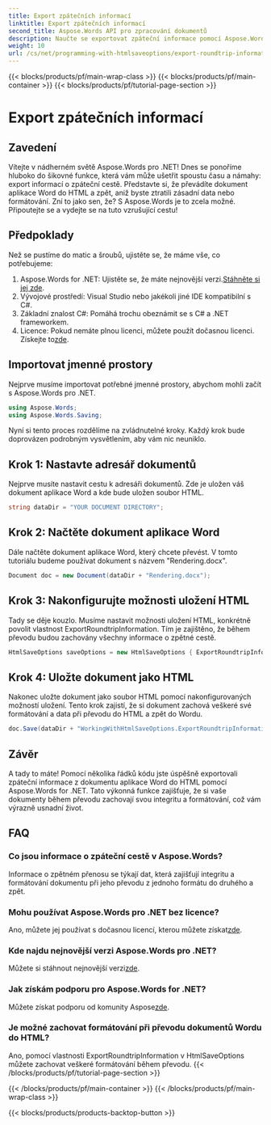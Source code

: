 ```yaml
---
title: Export zpátečních informací
linktitle: Export zpátečních informací
second_title: Aspose.Words API pro zpracování dokumentů
description: Naučte se exportovat zpáteční informace pomocí Aspose.Words for .NET. Zachovejte integritu a formátování dokumentu během převodů.
weight: 10
url: /cs/net/programming-with-htmlsaveoptions/export-roundtrip-information/
---
```


{{< blocks/products/pf/main-wrap-class >}}
{{< blocks/products/pf/main-container >}}
{{< blocks/products/pf/tutorial-page-section >}}

# Export zpátečních informací

## Zavedení

Vítejte v nádherném světě Aspose.Words pro .NET! Dnes se ponoříme hluboko do šikovné funkce, která vám může ušetřit spoustu času a námahy: export informací o zpáteční cestě. Představte si, že převádíte dokument aplikace Word do HTML a zpět, aniž byste ztratili zásadní data nebo formátování. Zní to jako sen, že? S Aspose.Words je to zcela možné. Připoutejte se a vydejte se na tuto vzrušující cestu!

## Předpoklady

Než se pustíme do matic a šroubů, ujistěte se, že máme vše, co potřebujeme:

1.  Aspose.Words for .NET: Ujistěte se, že máte nejnovější verzi.[Stáhněte si jej zde](https://releases.aspose.com/words/net/).
2. Vývojové prostředí: Visual Studio nebo jakékoli jiné IDE kompatibilní s C#.
3. Základní znalost C#: Pomáhá trochu obeznámit se s C# a .NET frameworkem.
4. Licence: Pokud nemáte plnou licenci, můžete použít dočasnou licenci. Získejte to[zde](https://purchase.aspose.com/temporary-license/).

## Importovat jmenné prostory

Nejprve musíme importovat potřebné jmenné prostory, abychom mohli začít s Aspose.Words pro .NET.

```csharp
using Aspose.Words;
using Aspose.Words.Saving;
```

Nyní si tento proces rozdělíme na zvládnutelné kroky. Každý krok bude doprovázen podrobným vysvětlením, aby vám nic neuniklo.

## Krok 1: Nastavte adresář dokumentů

Nejprve musíte nastavit cestu k adresáři dokumentů. Zde je uložen váš dokument aplikace Word a kde bude uložen soubor HTML.

```csharp
string dataDir = "YOUR DOCUMENT DIRECTORY";
```

## Krok 2: Načtěte dokument aplikace Word

Dále načtěte dokument aplikace Word, který chcete převést. V tomto tutoriálu budeme používat dokument s názvem "Rendering.docx".

```csharp
Document doc = new Document(dataDir + "Rendering.docx");
```

## Krok 3: Nakonfigurujte možnosti uložení HTML

Tady se děje kouzlo. Musíme nastavit možnosti uložení HTML, konkrétně povolit vlastnost ExportRoundtripInformation. Tím je zajištěno, že během převodu budou zachovány všechny informace o zpětné cestě.

```csharp
HtmlSaveOptions saveOptions = new HtmlSaveOptions { ExportRoundtripInformation = true };
```

## Krok 4: Uložte dokument jako HTML

Nakonec uložte dokument jako soubor HTML pomocí nakonfigurovaných možností uložení. Tento krok zajistí, že si dokument zachová veškeré své formátování a data při převodu do HTML a zpět do Wordu.

```csharp
doc.Save(dataDir + "WorkingWithHtmlSaveOptions.ExportRoundtripInformation.html", saveOptions);
```

## Závěr

A tady to máte! Pomocí několika řádků kódu jste úspěšně exportovali zpáteční informace z dokumentu aplikace Word do HTML pomocí Aspose.Words for .NET. Tato výkonná funkce zajišťuje, že si vaše dokumenty během převodu zachovají svou integritu a formátování, což vám výrazně usnadní život.

## FAQ

### Co jsou informace o zpáteční cestě v Aspose.Words?
Informace o zpětném přenosu se týkají dat, která zajišťují integritu a formátování dokumentu při jeho převodu z jednoho formátu do druhého a zpět.

### Mohu používat Aspose.Words pro .NET bez licence?
Ano, můžete jej používat s dočasnou licencí, kterou můžete získat[zde](https://purchase.aspose.com/temporary-license/).

### Kde najdu nejnovější verzi Aspose.Words pro .NET?
 Můžete si stáhnout nejnovější verzi[zde](https://releases.aspose.com/words/net/).

### Jak získám podporu pro Aspose.Words for .NET?
 Můžete získat podporu od komunity Aspose[zde](https://forum.aspose.com/c/words/8).

### Je možné zachovat formátování při převodu dokumentů Wordu do HTML?
Ano, pomocí vlastnosti ExportRoundtripInformation v HtmlSaveOptions můžete zachovat veškeré formátování během převodu.
{{< /blocks/products/pf/tutorial-page-section >}}

{{< /blocks/products/pf/main-container >}}
{{< /blocks/products/pf/main-wrap-class >}}

{{< blocks/products/products-backtop-button >}}
